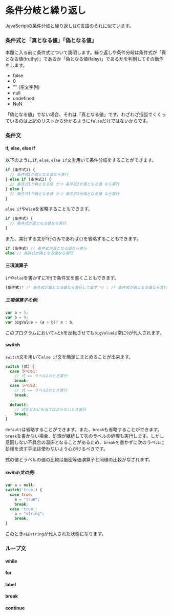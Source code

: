 # 条件分岐と繰り返し
JavaScriptの条件分岐と繰り返しはC言語のそれに似ています。

### 条件式と「真となる値」「偽となる値」
本題に入る前に条件式について説明します。繰り返しや条件分岐は条件式が「真となる値(truthy)」であるか「偽となる値(falsy)」であるかを判別してその動作をします。

* false
* 0
* "" (空文字列)
* null
* undefined
* NaN

「偽となる値」でない場合、それは「真となる値」です。わざわざ括弧でくくっているのは上記のリストから分かるように`false`だけではないからです。

### 条件文
#### if, else, else if
以下のように`if`, `else`, `else if`文を用いて条件分岐をすることができます。

```js
if (条件式1) {
  // 条件式1が真となる値なら実行
} else if (条件式2) {
  // 条件式1が偽となる値 かつ 条件式2が真となる値 なら実行
} else {
  // 条件式1が偽となる値 かつ 条件式2が偽となる値 なら実行
}
```

`else if`や`else`を省略することもできます。

```js
if (条件式) {
  // 条件式が真となる値なら実行
}
```

また、実行する文が1行のみであれば`{}`を省略することもできます。

```js
if (条件式) // 条件式が真となる値なら実行
else // 条件式が偽となる値なら実行
```

#### 三項演算子
`if`や`else`を書かずに1行で条件文を書くこともできます。

```js
(条件式)? /* 条件式が真となる値なら実行して返す */ : /* 条件式が偽となる値なら実行して返す */;
```

##### 三項演算子の例:
```js
var a = 5;
var b = 9;
var bigValue = (a > b)? a : b;
```

このプログラムにおいて`a`と`b`を反転させても`bigValue`は常に`9`が代入されます。

#### switch
`switch`文を用いて`else if`文を簡潔にまとめることが出来ます。

```js
switch (式) {
  case ラベル1:
    // 式 == ラベル1のとき実行
    break;
  case ラベル2:
    // 式 == ラベル2のとき実行
    break;
  ...
  default:
    // 式がどれにも当てはまらないとき実行
    break;
}
```

`default`は省略することができます。また、`break`も省略することができます。`break`を書かない場合、処理が継続して次のラベルの処理も実行します。しかし意図しない不具合の温床となることがあるため、`break`を書かずに次のラベルに処理を流す手法は使わないよう心がけるべきです。

式の値とラベルの値の比較は厳密等価演算子と同様の比較がなされます。

##### switch文の例:
```js
var a = null;
switch('true') {
  case true:
    a = "true";
    break;
  case 'true':
    a = "string";
    break;
}
```

このとき`a`は`string`が代入された状態になります。

### ループ文
#### while

#### for

#### label

#### break

#### continue

